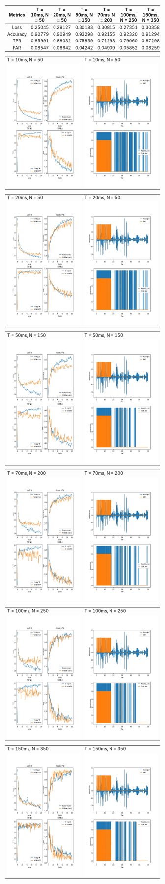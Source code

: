Metrics | T = 10ms, N = 50 | T = 20ms, N = 50 | T = 50ms, N = 150 | T = 70ms, N = 200 | T = 100ms, N = 250 | T = 150ms, N = 350
:------:|:----------------:|:----------------:|:-----------------:|:-----------------:|:------------------:|:-----------------:
Loss | 0.25045 | 0.29127 | 0.30183 | 0.30815 | 0.27351 | 0.30358
Accuracy | 0.90779 | 0.90949 | 0.93298 | 0.92155 | 0.92320 | 0.91294
TPR | 0.85991 | 0.88032 | 0.75859 | 0.71293 | 0.79060 | 0.87298
FAR | 0.08547 | 0.08642 | 0.04242 | 0.04909 | 0.05852 | 0.08259

 <table>
  <tr>
    <td>T = 10ms, N = 50</td>
     <td>T = 10ms, N = 50</td>
  </tr>
  <tr>
    <td><img src="metrics_plot_10ms_50feat.jpg" width=400 height=400></td>
    <td><img src="Result_plot_10ms_50feat.jpg" width=400 height=400></td>
  </tr>
 </table>
 
 <table>
  <tr>
    <td>T = 20ms, N = 50</td>
     <td>T = 20ms, N = 50</td>
  </tr>
  <tr>
    <td><img src="metrics_plot_20ms_50feat.jpg" width=400 height=400></td>
    <td><img src="Result_plot_20ms_50feat.jpg" width=400 height=400></td>
  </tr>
 </table>

<table>
  <tr>
    <td>T = 50ms, N = 150</td>
     <td>T = 50ms, N = 150</td>
  </tr>
  <tr>
    <td><img src="metrics_plot_50ms_50feat.jpg" width=400 height=400></td>
    <td><img src="Result_plot_50ms_50feat.jpg" width=400 height=400></td>
  </tr>
 </table>
 
 <table>
  <tr>
    <td>T = 70ms, N = 200</td>
     <td>T = 70ms, N = 200</td>
  </tr>
  <tr>
    <td><img src="metrics_plot_70ms_50feat.jpg" width=400 height=400></td>
    <td><img src="Result_plot_70ms_50feat.jpg" width=400 height=400></td>
  </tr>
 </table>
 
 <table>
  <tr>
    <td>T = 100ms, N = 250</td>
     <td>T = 100ms, N = 250</td>
  </tr>
  <tr>
    <td><img src="metrics_plot_100ms_50feat.jpg" width=400 height=400></td>
    <td><img src="Result_plot_100ms_50feat.jpg" width=400 height=400></td>
  </tr>
 </table>
 
 <table>
  <tr>
    <td>T = 150ms, N = 350</td>
     <td>T = 150ms, N = 350</td>
  </tr>
  <tr>
    <td><img src="metrics_plot_150ms_50feat.jpg" width=400 height=400></td>
    <td><img src="Result_plot_150ms_50feat.jpg" width=400 height=400></td>
  </tr>
 </table>

